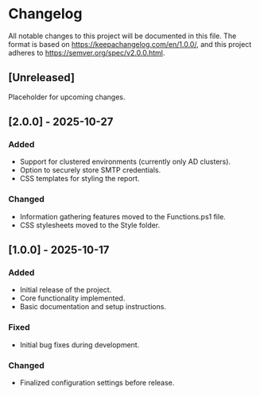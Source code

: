 # Changelog
All notable changes to this project will be documented in this file.
The format is based on https://keepachangelog.com/en/1.0.0/, and this project adheres to https://semver.org/spec/v2.0.0.html.

## [Unreleased]

Placeholder for upcoming changes.

## [2.0.0] - 2025-10-27

### Added
- Support for clustered environments (currently only AD clusters).
- Option to securely store SMTP credentials.
- CSS templates for styling the report.

### Changed
- Information gathering features moved to the Functions.ps1 file.
- CSS stylesheets moved to the Style folder.


## [1.0.0] - 2025-10-17

### Added
- Initial release of the project.
- Core functionality implemented.
- Basic documentation and setup instructions.

### Fixed
- Initial bug fixes during development.

### Changed
- Finalized configuration settings before release.

